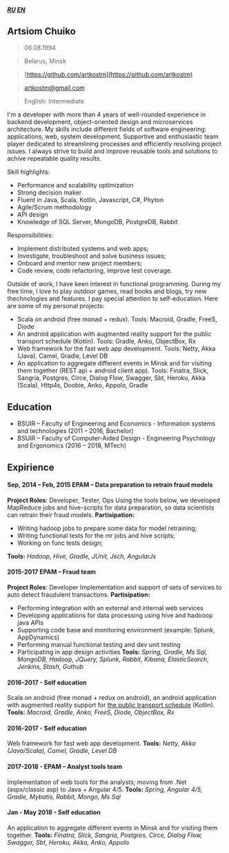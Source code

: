 ##### [RU](https://artkostm.github.io/cv/ru) [EN](https://artkostm.github.io/cv/)

## Artsiom Chuiko
>06.08.1994

>Belarus, Minsk

>[https://github.com/artkostm](https://github.com/artkostm)

>[artkostm@gmail.com](mailto:artkostm@gmail.com)

>English: Intermediate

I'm a developer with more than 4 years of well-rounded experience in backend development, object-oriented design and microservices architecture. My skills include different fields of software engineering: applications, web, system development. Supportive and enthusiastic team player dedicated to streamlining processes and efficiently resolving project issues. I always strive to build and improve reusable tools and solutions to achive repeatable quality results. 

Skill highlights:
- Performance and scalability optimization
- Strong decision maker
- Fluent in Java, Scala, Kotlin, Javascript, C#, Phyton
- Agile/Scrum methodology
- API design
- Knowledge of SQL Server, MongoDB, PostgreDB, Rabbit

Responsibilities:
- Implement distributed systems and web apps;
- Investigate, troubleshoot and solve business issues;
- Onboard and mentor new project members;
- Code review, code refactoring, improve test coverage.

Outside of work, I have keen interest in functional programming. During my free time, I love to play outdoor games, read books and blogs, try new thechnologies and features.
I pay special attention to self-education. Here are some of my personal projects:
- Scala on android (free monad + redux). Tools: Macroid, Gradle, FreeS, Diode
- An android application with augmented reality support for the public transport schedule (Kotlin). Tools: Gradle, Anko, ObjectBox, Rx
- Web framework for the fast web app development. Tools: Netty, Akka (Java), Camel, Gradle, Level DB
- An application to aggregate different events in Minsk and for visiting them together (REST api +  android client app). Tools: Finatra, Slick, Sangria, Postgres, Circe, Dialog Flow, Swagger, Sbt, Heroku, Akka (Scala), Http4s, Doobie, Anko, Appolo, Gradle

## Education

- BSUIR – Faculty of Engineering and Economics - Information systems and technologies (2011 – 2016, Bachelor)
- BSUIR – Faculty of Computer-Aided Design - Engineering Psychology and Ergonomics (2016 – 2018, MTech)

## Expirience

#### **Sep, 2014 – Feb, 2015** EPAM – Data preparation to retrain fraud models

**Project Roles**: Developer, Tester, Ops
Using the tools below, we developed MapReduce jobs and hive-scripts for data preparation, so data scientists can retrain their fraud models.
**Partisipation:**
  * Writing hadoop jobs to prepare some data for model retraining;
  * Writing functional tests for the mr jobs and hive scripts;
  * Working on func tests design;

**Tools:** _Hadoop, Hive, Gradle, JUnit, Jsch, AngularJs_

#### **2015-2017** EPAM – Fraud team

**Project Roles**: Developer
Implementation and support of sets of services to auto detect fraudulent transactions.
**Partisipation:**
- Performing integration with an external and internal web services
- Developing applications for data processing using hive and hadooop java APIs
- Supporting code base and monitoring environment (example: Splunk, AppDynamics)
- Performing manual functional testing and dev unit testing
- Participating in app design activities
**Tools:** _Spring, Gradle, Ms Sql, MongoDB, Hadoop, JQuery, Splunk, Rabbit, Kibana, ElasticSearch, Jenkins, Stash, Guthub_

#### **2016-2017** - Self education

Scala on android (free monad + redux on android), an android application with augmented reality support for [the public transport schedule](http://www.minsktrans.by/city/#minsk/bus) (Kotlin).
**Tools:** _Macroid, Gradle, Anko, FreeS, Diode, ObjectBox, Rx_

#### **2016-2017** - Self education

Web framework for fast web app development.
**Tools:** _Netty, Akka (Java/Scala), Camel, Gradle, Level DB_

#### **2017-2018** - EPAM – Analyst tools team 

Implementation of web tools for the analysts; moving from .Net (aspx/classic asp) to Java + Angular 4/5.
**Tools:** _Spring, Angular 4/5, Gradle, Mybatis, Rabbit, Mongo, Ms Sql_

#### **Jan - May 2018** - Self education

An application to aggregate different events in Minsk and for visiting them together.
**Tools:** _Finatra, Slick, Sangria, Postgres, Circe, Dialog Flow, Swagger, Sbt, Heroku, Akka, Anko, Appolo_

